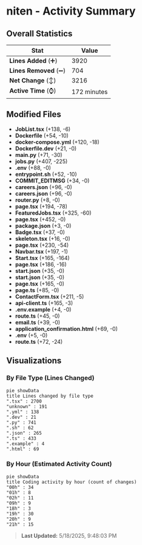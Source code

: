# niten - Activity Summary 

## Overall Statistics

| Stat                   | Value                                                             |
| ---------------------- | ----------------------------------------------------------------- |
| **Lines Added** (➕)   | 3920                                          |
| **Lines Removed** (➖) | 704                                        |
| **Net Change** (↕)    | 3216                |
| **Active Time** (⌚)   | 172 minutes |


## Modified Files
- **JobList.tsx** (+138, -6)
- **Dockerfile** (+54, -10)
- **docker-compose.yml** (+120, -18)
- **Dockerfile.dev** (+21, -0)
- **main.py** (+71, -30)
- **jobs.py** (+407, -225)
- **.env** (+88, -0)
- **entrypoint.sh** (+52, -10)
- **COMMIT_EDITMSG** (+34, -0)
- **careers.json** (+96, -0)
- **careers.json** (+96, -0)
- **router.py** (+8, -0)
- **page.tsx** (+194, -78)
- **FeaturedJobs.tsx** (+325, -60)
- **page.tsx** (+452, -0)
- **package.json** (+3, -0)
- **Badge.tsx** (+37, -0)
- **skeleton.tsx** (+16, -0)
- **page.tsx** (+230, -54)
- **Navbar.tsx** (+197, -1)
- **Start.tsx** (+165, -164)
- **page.tsx** (+186, -16)
- **start.json** (+35, -0)
- **start.json** (+35, -0)
- **page.tsx** (+165, -0)
- **page.ts** (+85, -0)
- **ContactForm.tsx** (+211, -5)
- **api-client.ts** (+165, -3)
- **.env.example** (+4, -0)
- **route.ts** (+45, -0)
- **email.ts** (+39, -0)
- **application_confirmation.html** (+69, -0)
- **.env** (+5, -0)
- **route.ts** (+72, -24)

## Visualizations

### By File Type (Lines Changed)

```mermaid
pie showData
title Lines changed by file type
".tsx" : 2700
"unknown" : 191
".yml" : 138
".dev" : 21
".py" : 741
".sh" : 62
".json" : 265
".ts" : 433
".example" : 4
".html" : 69
```

### By Hour (Estimated Activity Count)

```mermaid
pie showData
title Coding activity by hour (count of changes)
"00h" : 34
"01h" : 8
"02h" : 11
"09h" : 9
"18h" : 3
"19h" : 30
"20h" : 9
"21h" : 15
```


> **Last Updated:** 5/18/2025, 9:48:03 PM